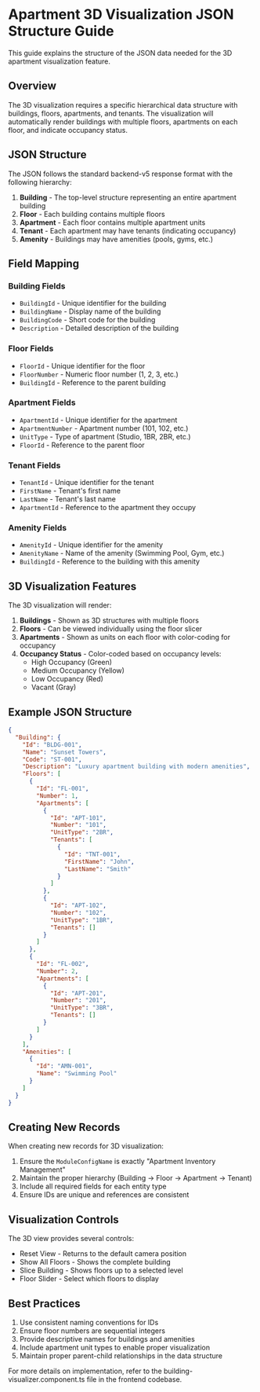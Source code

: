 # Apartment 3D Visualization JSON Structure Guide

This guide explains the structure of the JSON data needed for the 3D apartment visualization feature.

## Overview

The 3D visualization requires a specific hierarchical data structure with buildings, floors, apartments, and tenants. The visualization will automatically render buildings with multiple floors, apartments on each floor, and indicate occupancy status.

## JSON Structure

The JSON follows the standard backend-v5 response format with the following hierarchy:

1. **Building** - The top-level structure representing an entire apartment building
2. **Floor** - Each building contains multiple floors
3. **Apartment** - Each floor contains multiple apartment units
4. **Tenant** - Each apartment may have tenants (indicating occupancy)
5. **Amenity** - Buildings may have amenities (pools, gyms, etc.)

## Field Mapping

### Building Fields
- `BuildingId` - Unique identifier for the building
- `BuildingName` - Display name of the building
- `BuildingCode` - Short code for the building
- `Description` - Detailed description of the building

### Floor Fields
- `FloorId` - Unique identifier for the floor
- `FloorNumber` - Numeric floor number (1, 2, 3, etc.)
- `BuildingId` - Reference to the parent building

### Apartment Fields
- `ApartmentId` - Unique identifier for the apartment
- `ApartmentNumber` - Apartment number (101, 102, etc.)
- `UnitType` - Type of apartment (Studio, 1BR, 2BR, etc.)
- `FloorId` - Reference to the parent floor

### Tenant Fields
- `TenantId` - Unique identifier for the tenant
- `FirstName` - Tenant's first name
- `LastName` - Tenant's last name
- `ApartmentId` - Reference to the apartment they occupy

### Amenity Fields
- `AmenityId` - Unique identifier for the amenity
- `AmenityName` - Name of the amenity (Swimming Pool, Gym, etc.)
- `BuildingId` - Reference to the building with this amenity

## 3D Visualization Features

The 3D visualization will render:

1. **Buildings** - Shown as 3D structures with multiple floors
2. **Floors** - Can be viewed individually using the floor slicer
3. **Apartments** - Shown as units on each floor with color-coding for occupancy
4. **Occupancy Status** - Color-coded based on occupancy levels:
   - High Occupancy (Green)
   - Medium Occupancy (Yellow)
   - Low Occupancy (Red)
   - Vacant (Gray)

## Example JSON Structure

```json
{
  "Building": {
    "Id": "BLDG-001",
    "Name": "Sunset Towers",
    "Code": "ST-001",
    "Description": "Luxury apartment building with modern amenities",
    "Floors": [
      {
        "Id": "FL-001",
        "Number": 1,
        "Apartments": [
          {
            "Id": "APT-101",
            "Number": "101",
            "UnitType": "2BR",
            "Tenants": [
              {
                "Id": "TNT-001",
                "FirstName": "John",
                "LastName": "Smith"
              }
            ]
          },
          {
            "Id": "APT-102",
            "Number": "102",
            "UnitType": "1BR",
            "Tenants": []
          }
        ]
      },
      {
        "Id": "FL-002",
        "Number": 2,
        "Apartments": [
          {
            "Id": "APT-201",
            "Number": "201",
            "UnitType": "3BR",
            "Tenants": []
          }
        ]
      }
    ],
    "Amenities": [
      {
        "Id": "AMN-001",
        "Name": "Swimming Pool"
      }
    ]
  }
}
```

## Creating New Records

When creating new records for 3D visualization:

1. Ensure the `ModuleConfigName` is exactly "Apartment Inventory Management"
2. Maintain the proper hierarchy (Building → Floor → Apartment → Tenant)
3. Include all required fields for each entity type
4. Ensure IDs are unique and references are consistent

## Visualization Controls

The 3D view provides several controls:
- Reset View - Returns to the default camera position
- Show All Floors - Shows the complete building
- Slice Building - Shows floors up to a selected level
- Floor Slider - Select which floors to display

## Best Practices

1. Use consistent naming conventions for IDs
2. Ensure floor numbers are sequential integers
3. Provide descriptive names for buildings and amenities
4. Include apartment unit types to enable proper visualization
5. Maintain proper parent-child relationships in the data structure

For more details on implementation, refer to the building-visualizer.component.ts file in the frontend codebase.
